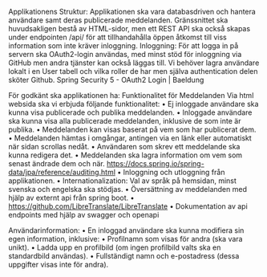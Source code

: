 Applikationens Struktur: Applikationen ska vara databasdriven och hantera användare samt deras
publicerade meddelanden. Gränssnittet ska huvudsakligen bestå av HTML-sidor, men ett REST
API ska också skapas under endpointen /api/ för att tillhandahålla öppen åtkomst till viss
information som inte kräver inloggning.
Inloggning: För att logga in på servern ska OAuth2-login användas, med minst stöd för inloggning
via GitHub men andra tjänster kan också läggas till. Vi behöver lagra användare lokalt i en User
tabell och vilka roller de har men själva authentication delen sköter Github.
Spring Security 5 - OAuth2 Login | Baeldung

För godkänt ska applikationen ha:
Funktionalitet för Meddelanden
Via html websida ska vi erbjuda följande funktionalitet:
• Ej inloggade användare ska kunna visa publicerade och publika meddelanden.
• Inloggade användare ska kunna visa alla publicerade meddelanden, inklusive de som inte är
publika.
• Meddelanden kan visas baserat på vem som har publicerat dem.
• Meddelanden hämtas i omgångar, antingen via en länk eller automatiskt när sidan scrollas
nedåt.
• Användaren som skrev ett meddelande ska kunna redigera det.
• Meddelanden ska lagra information om vem som senast ändrade dem och när.
https://docs.spring.io/spring-data/jpa/reference/auditing.html
• Inloggning och utloggning från applikationen.
• Internationalization: Val av språk på hemsidan, minst svenska och engelska ska stödjas.
• Översättning av meddelanden med hjälp av externt api från spring boot.
• https://github.com/LibreTranslate/LibreTranslate
• Dokumentation av api endpoints med hjälp av swagger och openapi

Användarinformation:
• En inloggad användare ska kunna modifiera sin egen information, inklusive:
• Profilnamn som visas för andra (ska vara unikt).
• Ladda upp en profilbild (om ingen profilbild valts ska en standardbild användas).
• Fullständigt namn och e-postadress (dessa uppgifter visas inte för andra).
